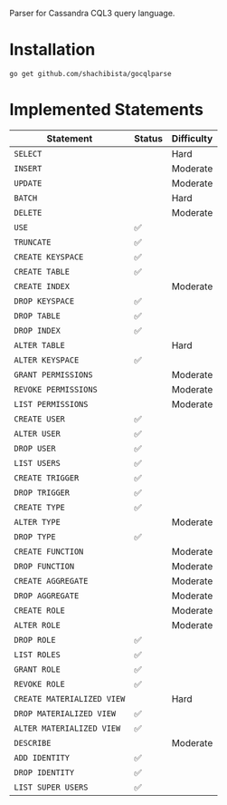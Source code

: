 Parser for Cassandra CQL3 query language.

# Installation

```
go get github.com/shachibista/gocqlparse
```

# Implemented Statements

| Statement                       | Status             | Difficulty
|---------------------------------|--------------------|-----------
| `SELECT`                        |                    | Hard
| `INSERT`                        |                    | Moderate
| `UPDATE`                        |                    | Moderate
| `BATCH`                         |                    | Hard
| `DELETE`                        |                    | Moderate
| `USE`                           | :white_check_mark: |
| `TRUNCATE`                      | :white_check_mark: |
| `CREATE KEYSPACE`               | :white_check_mark: |
| `CREATE TABLE`                  | :white_check_mark: |
| `CREATE INDEX`                  |                    | Moderate
| `DROP KEYSPACE`                 | :white_check_mark: |
| `DROP TABLE`                    | :white_check_mark: |
| `DROP INDEX`                    | :white_check_mark: |
| `ALTER TABLE`                   |                    | Hard
| `ALTER KEYSPACE`                | :white_check_mark: |
| `GRANT PERMISSIONS`             |                    | Moderate
| `REVOKE PERMISSIONS`            |                    | Moderate
| `LIST PERMISSIONS`              |                    | Moderate
| `CREATE USER`                   | :white_check_mark: |
| `ALTER USER`                    | :white_check_mark: |
| `DROP USER`                     | :white_check_mark: |
| `LIST USERS`                    | :white_check_mark: |
| `CREATE TRIGGER`                | :white_check_mark: |
| `DROP TRIGGER`                  | :white_check_mark: |
| `CREATE TYPE`                   | :white_check_mark: |
| `ALTER TYPE`                    |                    | Moderate
| `DROP TYPE`                     | :white_check_mark: |
| `CREATE FUNCTION`               |                    | Moderate
| `DROP FUNCTION`                 |                    | Moderate
| `CREATE AGGREGATE`              |                    | Moderate
| `DROP AGGREGATE`                |                    | Moderate
| `CREATE ROLE`                   |                    | Moderate
| `ALTER ROLE`                    |                    | Moderate
| `DROP ROLE`                     | :white_check_mark: |
| `LIST ROLES`                    | :white_check_mark: |
| `GRANT ROLE`                    | :white_check_mark: |
| `REVOKE ROLE`                   | :white_check_mark: |
| `CREATE MATERIALIZED VIEW`      |                    | Hard
| `DROP MATERIALIZED VIEW`        | :white_check_mark: |
| `ALTER MATERIALIZED VIEW`       | :white_check_mark: |
| `DESCRIBE`                      |                    | Moderate
| `ADD IDENTITY`                  | :white_check_mark: |
| `DROP IDENTITY`                 | :white_check_mark: |
| `LIST SUPER USERS`              | :white_check_mark: |

